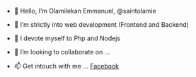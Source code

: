- 👋 Hello, I’m Olamilekan Emmanuel, @saintolamie
- 👀 I’m strictly into web development (Frontend and Backend)
- 🌱 I devote myself to Php and Nodejs 
- 💞️ I’m looking to collaborate on ...

- 📫 Get intouch with me ...
<a href="fb.com"> Facebook </a>
<!---
saintolamie/saintolamie is a ✨ special ✨ repository because its `README.md` (this file) appears on your GitHub profile.
You can click the Preview link to take a look at your changes.
--->
